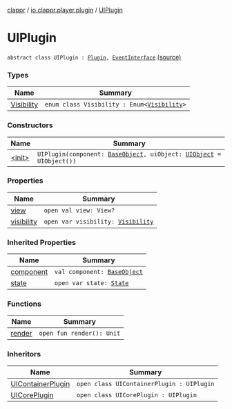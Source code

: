 [clappr](../../index.md) / [io.clappr.player.plugin](../index.md) / [UIPlugin](.)

# UIPlugin

`abstract class UIPlugin : `[`Plugin`](../-plugin/index.md)`, `[`EventInterface`](../../io.clappr.player.base/-event-interface/index.md) [(source)](https://github.com/clappr/clappr-android/tree/dev/clappr/src/main/kotlin/io/clappr/player/plugin/UIPlugin.kt#L8)

### Types

| Name | Summary |
|---|---|
| [Visibility](-visibility/index.md) | `enum class Visibility : Enum<`[`Visibility`](-visibility/index.md)`>` |

### Constructors

| Name | Summary |
|---|---|
| [&lt;init&gt;](-init-.md) | `UIPlugin(component: `[`BaseObject`](../../io.clappr.player.base/-base-object/index.md)`, uiObject: `[`UIObject`](../../io.clappr.player.base/-u-i-object/index.md)` = UIObject())` |

### Properties

| Name | Summary |
|---|---|
| [view](view.md) | `open val view: View?` |
| [visibility](visibility.md) | `open var visibility: `[`Visibility`](-visibility/index.md) |

### Inherited Properties

| Name | Summary |
|---|---|
| [component](../-plugin/component.md) | `val component: `[`BaseObject`](../../io.clappr.player.base/-base-object/index.md) |
| [state](../-plugin/state.md) | `open var state: `[`State`](../-plugin/-state/index.md) |

### Functions

| Name | Summary |
|---|---|
| [render](render.md) | `open fun render(): Unit` |

### Inheritors

| Name | Summary |
|---|---|
| [UIContainerPlugin](../../io.clappr.player.plugin.container/-u-i-container-plugin/index.md) | `open class UIContainerPlugin : UIPlugin` |
| [UICorePlugin](../../io.clappr.player.plugin.core/-u-i-core-plugin/index.md) | `open class UICorePlugin : UIPlugin` |
